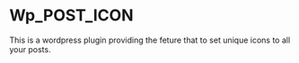 # Wp_POST_ICON
This is a wordpress plugin providing the feture that to set unique icons to all your posts.
